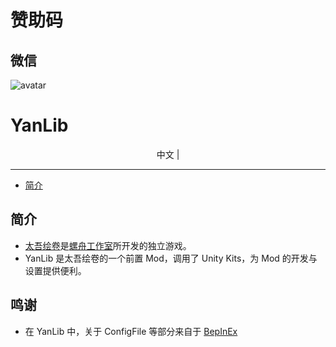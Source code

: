 # 赞助码
## 微信
![avatar](https://www.hualigs.cn/image/600aa12470350.jpg) 

# YanLib

<p align="center">
  <span>中文</span> |
  <!-- <a href="README.cn.md"></a> -->
</p>

---
+ [简介](#Introduction)


## 简介
 
- [太吾绘卷](https://store.steampowered.com/app/838350/_The_Scroll_Of_Taiwu/)是[螺舟工作室](https://www.conchship.com.cn/)所开发的独立游戏。
- YanLib 是太吾绘卷的一个前置 Mod，调用了 Unity Kits，为 Mod 的开发与设置提供便利。

## 鸣谢

- 在 YanLib 中，关于 ConfigFile 等部分来自于 [BepInEx](https://github.com/BepInEx/BepInEx/)
